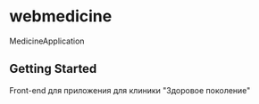 # webmedicine

MedicineApplication

## Getting Started
Front-end для приложения для клиники "Здоровое поколение"
